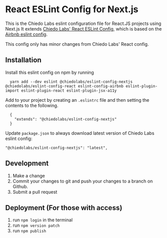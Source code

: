 # React ESLint Config for Next.js

This is the Chiedo Labs eslint configuration file for React.JS projects using Next.js It extends [Chiedo Labs' React ESLint Config](https://github.com/chiedolabs/eslint-config-react), which is based on the [Airbnb eslint config](https://github.com/airbnb/javascript/tree/master/packages/eslint-config-airbnb).

This config only has minor changes from Chiedo Labs' React config.

## Installation

Install this eslint config on npm by running

	  yarn add --dev eslint @chiedolabs/eslint-config-nextjs @chiedolabs/eslint-config-react eslint-config-airbnb eslint-plugin-import eslint-plugin-react eslint-plugin-jsx-a11y

Add to your project by creating an `.eslintrc` file and then setting the contents to the following.

	  {
	    "extends": "@chiedolabs/eslint-config-nextjs"
	  }

Update `package.json` to always download latest version of Chiedo Labs eslint config:

    "@chiedolabs/eslint-config-nextjs": "latest",

## Development

1. Make a change
2. Commit your changes to git and push your changes to a branch on Github.
3. Submit a pull request


## Deployment (For those with access)

1. run <code>npm login</code> in the terminal
2. run <code>npm version patch</code>
3. run <code>npm publish</code>
